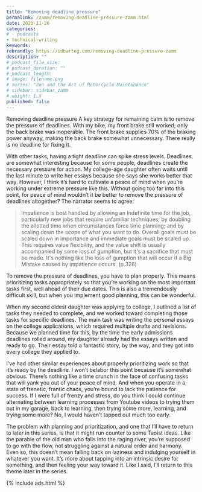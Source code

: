 ```yaml
---
title: "Removing deadline pressure"
permalink: /zamm/removing-deadline-pressure-zamm.html
date: 2023-11-26
categories:
# - podcasts
- technical-writing
keywords: 
rebrandly: https://idbwrtng.com/removing-deadline-pressure-zamm
description: ""
# podcast_file_size: 
# podcast_duration: ""
# podcast_length: 
# image: filename.png
# series: "Zen and the Art of Motorcycle Maintenance"
# sidebar: sidebar_zamm
# weight: 1.X
published: false
---
```


Removing deadline pressure
A key strategy for remaining calm is to remove the pressure of deadlines. With my bike, my front brake still worked; only the back brake was inoperable. The front brake supplies 70% of the braking power anyway, making the back brake somewhat unnecessary. There really is no deadline for fixing it.

With other tasks, having a tight deadline can spike stress levels. Deadlines are somewhat interesting because for some people, deadlines create the necessary pressure for action. My college-age daughter often waits until the last minute to write her essays because she says she works better that way. However, I think it’s hard to cultivate a peace of mind when you’re working under extreme pressure like this. Without going too far into this point, for peace of mind wouldn’t it be better to remove the pressure of deadlines altogether? The narrator seems to agree:

> Impatience is best handled by allowing an indefinite time for the job, particularly new jobs that require unfamiliar techniques; by doubling the allotted time when circumstances force time planning; and by scaling down the scope of what you want to do. Overall goals must be scaled down in importance and immediate goals must be scaled up. This requires value flexibility, and the value shift is usually accompanied by some loss of gumption, but it's a sacrifice that must be made. It's nothing like the loss of gumption that will occur if a Big Mistake caused by impatience occurs. (p.326)

To remove the pressure of deadlines, you have to plan properly. This means prioritizing tasks appropriately so that you’re working on the most important tasks first, well ahead of their due dates. This is also a tremendously difficult skill, but when you implement good planning, this can be wonderful.

When my second oldest daughter was applying to college, I outlined a list of tasks they needed to complete, and we worked toward completing those tasks for specific deadlines. The main task was writing the personal essays on the college applications, which required multiple drafts and revisions. Because we planned time for this, by the time the early admissions deadlines rolled around, my daughter already had the essays written and ready to go. Their essay told a fantastic story, by the way, and they got into every college they applied to. 

I’ve had other similar experiences about properly prioritizing work so that it’s ready by the deadline. I won’t belabor this point because it’s somewhat obvious. There’s nothing like a time crunch in the face of confusing tasks that will yank you out of your peace of mind. And when you operate in a state of frenetic, frantic chaos, you’re bound to lack the patience for success. If I were full of frenzy and stress, do you think I could continue alternating between learning processes from Youtube videos to trying them out in my garage, back to learning, then trying some more, learning, and trying some more? No, I would haven’t tapped out much too early. 

The problem with planning and prioritization, and one that I’ll have to return to later in this series, is that it might run counter to some Taoist ideas. Like the parable of the old man who falls into the raging river, you’re supposed to go with the flow, not struggling against a natural order and harmony. Even so, this doesn’t mean falling back on laziness and indulging yourself in whatever you want. It’s more about tapping into an intrinsic desire for something, and then feeling your way toward it. Like I said, I’ll return to this theme later in the series.


{% include ads.html %}

